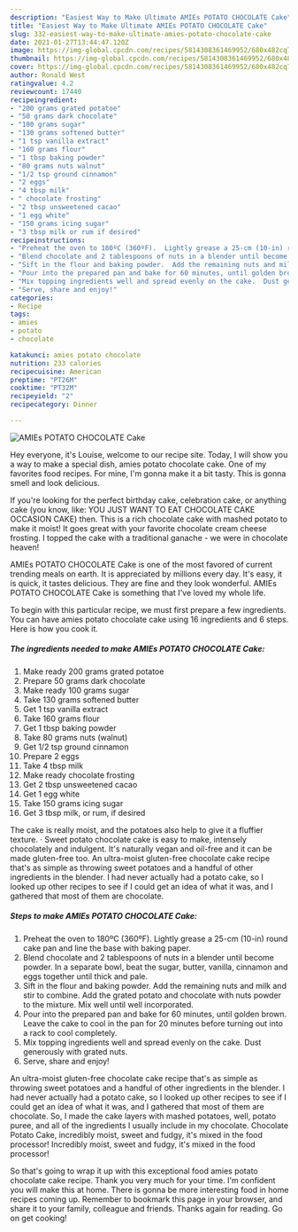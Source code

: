 ```yaml
---
description: "Easiest Way to Make Ultimate AMIEs POTATO CHOCOLATE Cake"
title: "Easiest Way to Make Ultimate AMIEs POTATO CHOCOLATE Cake"
slug: 332-easiest-way-to-make-ultimate-amies-potato-chocolate-cake
date: 2021-01-27T13:44:47.120Z
image: https://img-global.cpcdn.com/recipes/5814308361469952/680x482cq70/amies-potato-chocolate-cake-recipe-main-photo.jpg
thumbnail: https://img-global.cpcdn.com/recipes/5814308361469952/680x482cq70/amies-potato-chocolate-cake-recipe-main-photo.jpg
cover: https://img-global.cpcdn.com/recipes/5814308361469952/680x482cq70/amies-potato-chocolate-cake-recipe-main-photo.jpg
author: Ronald West
ratingvalue: 4.2
reviewcount: 17440
recipeingredient:
- "200 grams grated potatoe"
- "50 grams dark chocolate"
- "100 grams sugar"
- "130 grams softened butter"
- "1 tsp vanilla extract"
- "160 grams flour"
- "1 tbsp baking powder"
- "80 grams nuts walnut"
- "1/2 tsp ground cinnamon"
- "2 eggs"
- "4 tbsp milk"
- " chocolate frosting"
- "2 tbsp unsweetened cacao"
- "1 egg white"
- "150 grams icing sugar"
- "3 tbsp milk or rum if desired"
recipeinstructions:
- "Preheat the oven to 180ºC (360ºF).  Lightly grease a 25-cm (10-in) round cake pan and line the base with baking paper."
- "Blend chocolate and 2 tablespoons of nuts in a blender until become powder.  In a separate bowl, beat the sugar, butter, vanilla, cinnamon and eggs together until thick and pale."
- "Sift in the flour and baking powder.  Add the remaining nuts and milk and stir to combine. Add the grated potato and chocolate with nuts powder to the mixture.  Mix well until well incorporated."
- "Pour into the prepared pan and bake for 60 minutes, until golden brown.  Leave the cake to cool in the pan for 20 minutes before turning out into a rack to cool completely."
- "Mix topping ingredients well and spread evenly on the cake.  Dust generously with grated nuts."
- "Serve, share and enjoy!"
categories:
- Recipe
tags:
- amies
- potato
- chocolate

katakunci: amies potato chocolate 
nutrition: 233 calories
recipecuisine: American
preptime: "PT26M"
cooktime: "PT32M"
recipeyield: "2"
recipecategory: Dinner

---
```



![AMIEs POTATO CHOCOLATE Cake](https://img-global.cpcdn.com/recipes/5814308361469952/680x482cq70/amies-potato-chocolate-cake-recipe-main-photo.jpg)

Hey everyone, it's Louise, welcome to our recipe site. Today, I will show you a way to make a special dish, amies potato chocolate cake. One of my favorites food recipes. For mine, I'm gonna make it a bit tasty. This is gonna smell and look delicious.

If you&#39;re looking for the perfect birthday cake, celebration cake, or anything cake (you know, like: YOU JUST WANT TO EAT CHOCOLATE CAKE OCCASION CAKE) then. This is a rich chocolate cake with mashed potato to make it moist! It goes great with your favorite chocolate cream cheese frosting. I topped the cake with a traditional ganache - we were in chocolate heaven!

AMIEs POTATO CHOCOLATE Cake is one of the most favored of current trending meals on earth. It is appreciated by millions every day. It's easy, it is quick, it tastes delicious. They are fine and they look wonderful. AMIEs POTATO CHOCOLATE Cake is something that I've loved my whole life.


To begin with this particular recipe, we must first prepare a few ingredients. You can have amies potato chocolate cake using 16 ingredients and 6 steps. Here is how you cook it.

<!--inarticleads1-->

##### The ingredients needed to make AMIEs POTATO CHOCOLATE Cake:

1. Make ready 200 grams grated potatoe
1. Prepare 50 grams dark chocolate
1. Make ready 100 grams sugar
1. Take 130 grams softened butter
1. Get 1 tsp vanilla extract
1. Take 160 grams flour
1. Get 1 tbsp baking powder
1. Take 80 grams nuts (walnut)
1. Get 1/2 tsp ground cinnamon
1. Prepare 2 eggs
1. Take 4 tbsp milk
1. Make ready  chocolate frosting
1. Get 2 tbsp unsweetened cacao
1. Get 1 egg white
1. Take 150 grams icing sugar
1. Get 3 tbsp milk, or rum, if desired


The cake is really moist, and the potatoes also help to give it a fluffier texture. · Sweet potato chocolate cake is easy to make, intensely chocolately and indulgent. It&#39;s naturally vegan and oil-free and it can be made gluten-free too. An ultra-moist gluten-free chocolate cake recipe that&#39;s as simple as throwing sweet potatoes and a handful of other ingredients in the blender. I had never actually had a potato cake, so I looked up other recipes to see if I could get an idea of what it was, and I gathered that most of them are chocolate. 

<!--inarticleads2-->

##### Steps to make AMIEs POTATO CHOCOLATE Cake:

1. Preheat the oven to 180ºC (360ºF).  Lightly grease a 25-cm (10-in) round cake pan and line the base with baking paper.
1. Blend chocolate and 2 tablespoons of nuts in a blender until become powder.  In a separate bowl, beat the sugar, butter, vanilla, cinnamon and eggs together until thick and pale.
1. Sift in the flour and baking powder.  Add the remaining nuts and milk and stir to combine. Add the grated potato and chocolate with nuts powder to the mixture.  Mix well until well incorporated.
1. Pour into the prepared pan and bake for 60 minutes, until golden brown.  Leave the cake to cool in the pan for 20 minutes before turning out into a rack to cool completely.
1. Mix topping ingredients well and spread evenly on the cake.  Dust generously with grated nuts.
1. Serve, share and enjoy!


An ultra-moist gluten-free chocolate cake recipe that&#39;s as simple as throwing sweet potatoes and a handful of other ingredients in the blender. I had never actually had a potato cake, so I looked up other recipes to see if I could get an idea of what it was, and I gathered that most of them are chocolate. So, I made the cake layers with mashed potatoes, well, potato puree, and all of the ingredients I usually include in my chocolate. Chocolate Potato Cake, incredibly moist, sweet and fudgy, it&#39;s mixed in the food processor! Incredibly moist, sweet and fudgy, it&#39;s mixed in the food processor! 

So that's going to wrap it up with this exceptional food amies potato chocolate cake recipe. Thank you very much for your time. I'm confident you will make this at home. There is gonna be more interesting food in home recipes coming up. Remember to bookmark this page in your browser, and share it to your family, colleague and friends. Thanks again for reading. Go on get cooking!
